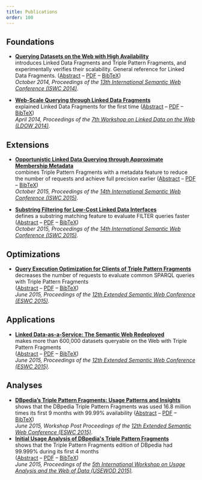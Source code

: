 ```yaml
---
title: Publications
order: 100
---
```


## Foundations

- **[Querying Datasets on the Web with High Availability](/publications/iswc2014.pdf)**
  <br>
  introduces Linked Data Fragments and Triple Pattern Fragments,
  and experimentally verifies their scalability.
  General reference for Linked Data Fragments.
  ([Abstract](http://ruben.verborgh.org/publications/verborgh_iswc_2014/) –
   [PDF](/publications/iswc2014.pdf) –
   [BibTeX](http://ruben.verborgh.org/publications/verborgh_iswc_2014/verborgh_iswc_2014.bib))
  <br>
  _October 2014, Proceedings of the [13th International Semantic Web Conference (ISWC 2014)](http://iswc2014.semanticweb.org/)._

- **[Web-Scale Querying through Linked Data Fragments](/publications/ldow2014.pdf)**
  <br>
  explained Linked Data Fragments for the first time
  ([Abstract](http://ruben.verborgh.org/publications/verborgh_ldow_2014/) –
   [PDF](/publications/ldow2014.pdf) –
   [BibTeX](http://ruben.verborgh.org/publications/verborgh_ldow_2014/verborgh_ldow_2014.bib))
  <br>
   _April 2014, Proceedings of the [7th Workshop on Linked Data on the Web (LDOW 2014)](http://events.linkeddata.org/ldow2014/)._

## Extensions
- **[Opportunistic Linked Data Querying through Approximate Membership Metadata](/publications/iswc2015-amf.pdf)**
  <br>
  combines Triple Pattern Fragments with a metadata feature
  to reduce the number of requests and achieve full precision earlier
  ([Abstract](http://ruben.verborgh.org/publications/vandersande_iswc_2015/) –
   [PDF](/publications/iswc2015-amf.pdf) –
   [BibTeX](http://ruben.verborgh.org/publications/vandersande_iswc_2015/vandersande_iswc_2015.bib))
  <br>
  _October 2015, Proceedings of the [14th International Semantic Web Conference (ISWC 2015)](http://iswc2015.semanticweb.org/)._

- **[Substring Filtering for Low-Cost Linked Data Interfaces](/publications/iswc2015-substring.pdf)**
  <br>
  defines a substring matching feature to evaluate FILTER queries faster
  ([Abstract](http://ruben.verborgh.org/publications/vanherwegen_iswc_2015/) –
   [PDF](/publications/iswc2015-substring.pdf) –
   [BibTeX](http://ruben.verborgh.org/publications/vanherwegen_iswc_2015/vanherwegen_iswc_2015.bib))
  <br>
  _October 2015, Proceedings of the [14th International Semantic Web Conference (ISWC 2015)](http://iswc2015.semanticweb.org/)._

## Optimizations
- **[Query Execution Optimization for Clients of Triple Pattern Fragments](/publications/eswc2015.pdf)**
  <br>
  decreases the number of requests to evaluate common SPARQL queries with Triple Pattern Fragments
  <br>
  ([Abstract](http://ruben.verborgh.org/publications/vanherwegen_eswc_2015/) –
   [PDF](/publications/eswc2015.pdf) –
   [BibTeX](http://ruben.verborgh.org/publications/vanherwegen_eswc_2015/vanherwegen_eswc_2015.bib))
  <br>
  _June 2015, Proceedings of the [12th Extended Semantic Web Conference (ESWC 2015)](http://2015.eswc-conferences.org/)._

## Applications
- **[Linked Data-as-a-Service: The Semantic Web Redeployed](/publications/eswc2015-lodl.pdf)**
  <br>
  makes more than 600,000 datasets queryable on the Web with Triple Pattern Fragments
  <br>
  ([Abstract](http://ruben.verborgh.org/publications/rietveld_eswc_2015/) –
   [PDF](/publications/eswc2015-lodl.pdf) –
   [BibTeX](http://ruben.verborgh.org/publications/rietveld_eswc_2015/rietveld_eswc_2015.bib))
  <br>
  _June 2015, Proceedings of the [12th Extended Semantic Web Conference (ESWC 2015)](http://2015.eswc-conferences.org/)._

## Analyses
- **[DBpedia’s Triple Pattern Fragments: Usage Patterns and Insights](/publications/eswc2015-workshops.pdf)**
  <br>
  shows that the DBpedia Triple Pattern Fragments was used 16.8 million times
  its first 9 months with 99.99% availability
  ([Abstract](http://ruben.verborgh.org/publications/verborgh_eswc_2015/) –
   [PDF](/publications/eswc2015-workshops.pdf) –
   [BibTeX](http://ruben.verborgh.org/publications/verborgh_eswc_2015/))
  <br>
  _June 2015, Workshop Post Proceedings of the [12th Extended Semantic Web Conference (ESWC 2015)](http://2015.eswc-conferences.org/)._
- **[Initial Usage Analysis of DBpedia's Triple Pattern Fragments](/publications/usewod2015.pdf)**
  <br>
  shows that the Triple Pattern Fragments edition of DBpedia
  had 99.999% during its first 4 months
  <br>
  ([Abstract](http://ruben.verborgh.org/publications/verborgh_usewod_2015/) –
   [PDF](/publications/usewod2015.pdf) –
   [BibTeX](http://ruben.verborgh.org/publications/rietveld_eswc_2015/verborgh_usewod_2015.bib))
  <br>
  _June 2015, Proceedings of the [5th International Workshop on Usage Analysis and the Web of Data (USEWOD 2015)](http://usewod.org/usewod2015.html)._
